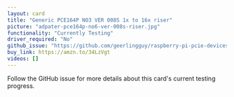 ```yaml
---
layout: card
title: "Generic PCE164P NO3 VER 008S 1x to 16x riser"
picture: "adpater-pce164p-no6-ver-008s-riser.jpg"
functionality: "Currently Testing"
driver_required: "No"
github_issue: "https://github.com/geerlingguy/raspberry-pi-pcie-devices/issues/14"
buy_link: https://amzn.to/34LzVgt
videos: []
---
```

Follow the GitHub issue for more details about this card's current testing progress.
